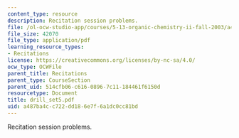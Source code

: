 ```yaml
---
content_type: resource
description: Recitation session problems.
file: /ol-ocw-studio-app/courses/5-13-organic-chemistry-ii-fall-2003/a487ba4cc722dd186e7f6a1dc0cc81bd_drill_set5.pdf
file_size: 42070
file_type: application/pdf
learning_resource_types:
- Recitations
license: https://creativecommons.org/licenses/by-nc-sa/4.0/
ocw_type: OCWFile
parent_title: Recitations
parent_type: CourseSection
parent_uid: 514cfb06-c616-0896-7c11-184461f6150d
resourcetype: Document
title: drill_set5.pdf
uid: a487ba4c-c722-dd18-6e7f-6a1dc0cc81bd
---
```

Recitation session problems.